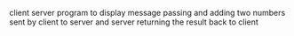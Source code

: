 client server program to display message passing and adding two numbers sent by client to server and server returning the result back to client